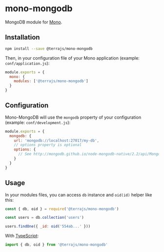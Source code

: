 # mono-mongodb

MongoDB module for [Mono](https://github.com/terrajs/mono).

## Installation

```bash
npm install --save @terrajs/mono-mongodb
```

Then, in your configuration file of your Mono application (example: `conf/application.js`):

```js
module.exports = {
  mono: {
    modules: ['@terrajs/mono-mongodb']
  }
}
```

## Configuration

Mono-MongoDB will use the `mongodb` property of your configuration (example: `conf/development.js`):

```js
module.exports = {
  mongodb: {
    url: 'mongodb://localhost:27017/my-db',
    // options property is optional
    options: {
      // See http://mongodb.github.io/node-mongodb-native/2.2/api/MongoClient.html#connect
    }
  }
}
```

## Usage

In your modules files, you can access `db` instance and `oid(id)` helper like this:

```js
const { db, oid } = require('@terrajs/mono-mongodb')

const users = db.collection('users')

users.findOne({ _id: oid('554ab...' }))
```

With [TypeScript](https://github.com/Microsoft/TypeScript):

```ts
import { db, oid } from '@terrajs/mono-mongodb'
```

